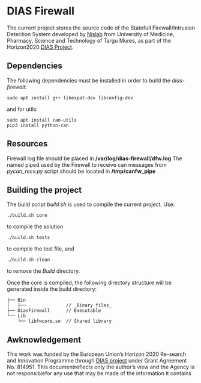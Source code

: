 # DIAS Firewall

The current project stores the source code of the Statefull Firewall/Intrusion Detection System developed by [Nislab](https://nislab.umfst.ro/) from University of Medicine, Pharmacy, Science and Technology of Targu Mures, as part of the Horizon2020 [DIAS Project](https://dias-project.com/).

## Dependencies
The following dependencies must be installed in order to build the _dias-firewall_:
```
sudo apt install g++ libexpat-dev libconfig-dev
```
and for utils:
```
sudo apt install can-utils
pip3 install python-can
```

## Resources

Firewall log file should be placed in __/var/log/dias-firewall/dfw.log__
The named piped used by the Firewall to receive can messages from _pycan_recv.py_ script should be located in __/tmp/canfw_pipe__

## Building the project
The build script _build.sh_ is used to compile the current project. Use:
```
./build.sh core
```
to compile the solution

```
./build.sh tests
```
to compile the test file, and
```
./build.sh clean
```
to remove the _Build_ directory.

Once the core is compiled, the following directory structure will be generated inside the build directory:
```
├── Bin 
│   ├──               // _Binary files_
├── DiasFirewall      // Executable                                                 
└── Lib 
    └── libfwcore.so  // Shared library
```

## Awknowledgement 

This work was funded by the European Union’s Horizon 2020 Re-search and Innovation Programme through [DIAS project](https://dias-project.com/) under Grant Agreement No. 814951. This documentreflects only the author’s view and the Agency is not responsiblefor any use that may be made of the information it contains
